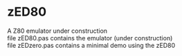 # zED80
A Z80 emulator under construction  
file zED80.pas contains the emulator (under construction)  
file zEDzero.pas contains a minimal demo using the zED80
